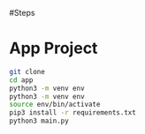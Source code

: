 #Steps

# App Project
```sh
git clone
cd app
python3 -m venv env
python3 -m venv env
source env/bin/activate
pip3 install -r requirements.txt
python3 main.py
```
